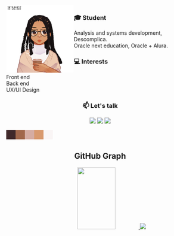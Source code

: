 <img align="left" src="assets/me.png" alt="art by @taybeeart" width="36%" />

### 🎓 Student
  Analysis and systems development, Descomplica. 
  <br>Oracle next education, Oracle + Alura.
    
### 💻 Interests
   Front end
   <br>Back end
   <br>UX/UI Design

<!-- contact -->
<div align="center">
<h3>📫 Let's talk</h3>
  <a href="https://www.linkedin.com/in/fl%C3%A1via-santos-259604205/" target="_blank"><img src="https://img.shields.io/badge/-LinkedIn-%230077B5?style=for-the-badge&logo=linkedin&logoColor=white" target="_blank"></a>
  <a href = "mailto:flaviarlimasantos@gmail.com"><img src="https://img.shields.io/badge/Gmail-D14836?style=for-the-badge&logo=gmail&logoColor=white" target="_blank"></a>
  <a href="https://www.instagram.com/desenhaelle/" target="_blank"><img src="https://img.shields.io/badge/-Instagram-%23E4405F?style=for-the-badge&logo=instagram&logoColor=white" target="_blank"></a>
</div>

<!-- pallete -->
<p>
<img alt="#40292A" src="assets/40292A.png" width="25" height="25"/><img alt="#A1674B" src="assets/A1674B.png" width="25" height="25"/><img alt="#D5ACA2" src="assets/D5ACA2.png" width="25" height="25"/><img alt="#D8996E" src="assets/D8996E.png" width="25" height="25"/><img alt="#F9F5F5" src="assets/F9F5F5.png" width="25" height="25"/>
</p>

<!-- languages -->

</div>

<div align="center">
  <h2> GitHub Graph </h2>
</div>
  
<div align="center">
  <a href="https://github.com/dev-alexandre17">
  <img height="165em" src="https://github-readme-stats.vercel.app/api?username=flaviarafaelle&show_icons=true&title_color=783c00&text_color=af552e&icon_color=783c00&bg_color=f8efd4&cache_seconds=2300" width="45%">
  <img height="155em" src="https://streak-stats.demolab.com?user=flaviarafaelle&theme=dark&date_format=M%20j%5B%2C%20Y%5D&mode=weekly&background=F8EFD4&stroke=8C5922&ring=8C5922&border=8C5922&currStreakNum=8C5922&sideNums=8C5922&currStreakLabel=8C5922&sideLabels=8C5922"
</div>
<!---
**flaviarafaelle/flaviarafaelle** is a ✨ _special_ ✨ repository because its `README.md` (this file) appears on your GitHub profile.
--->
